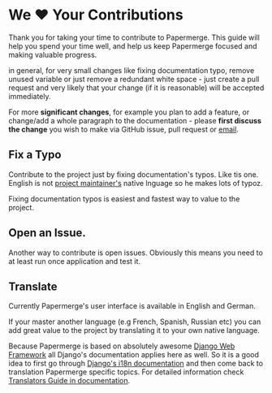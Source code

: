 # We :heart: Your Contributions

Thank you for taking your time to contribute to Papermerge. This guide will
help you spend your time well, and help us keep Papermerge focused and making
valuable progress.

in general, for very small changes like fixing documentation typo, remove
unused variable or just remove a redundant white space - just create a pull
request and very likely that your change (if it is reasonable) will be
accepted immediately.

For more **significant changes**, for example you plan to add a feature, or
change/add a whole paragraph to the documentation - please **first discuss the
change** you wish to make via GitHub issue, pull request or
[email](mailto:eugen@papermerge.com).


## Fix a Typo

Contribute to the project just by fixing documentation's typos. Like tis one. English is not [project maintainer's](https://github.com/ciur/) native lnguage so he makes lots of typoz.

Fixing documentation typos is easiest and fastest way to value to the project. 

## Open an Issue.

Another way to contribute is open issues. Obviously this means you need to at
least run once application and test it.


## Translate

Currently Papermerge's user interface is available in English and German.

If your master another language (e.g French, Spanish, Russian etc)
you can add great value to the project by translating it to your own native
language.

Because Papermerge is based on absolutely awesome [Django Web
Framework](https://www.djangoproject.com/) all Django's documentation applies
here as well. So it is a good idea to first go through [Django's i18n
documentation](https://docs.djangoproject.com/en/3.1/topics/i18n/) and then
come back to translation Papermerge specific topics. For detailed information
check [Translators Guide in
documentation](https://papermerge.readthedocs.io/en/latest/translators_guide/index.html).
